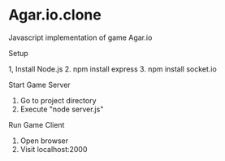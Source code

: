 # Agar.io.clone
Javascript implementation of game Agar.io

Setup

1, Install Node.js
2. npm install express
3. npm install socket.io

Start Game Server

1. Go to project directory
2. Execute "node server.js"

Run Game Client

1. Open browser
2. Visit localhost:2000

